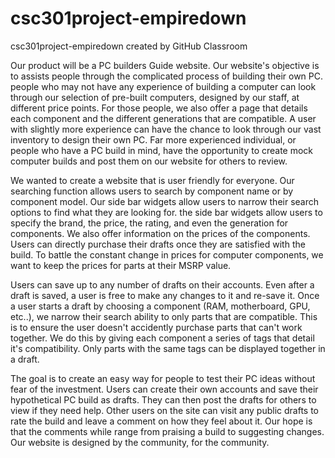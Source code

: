 # csc301project-empiredown
csc301project-empiredown created by GitHub Classroom

Our product will be a PC builders Guide website. Our website's objective is to assists people through the complicated process of building their own PC. people who may not have any experience of building a computer can look through our selection of pre-built computers, designed by our staff, at different price points. For those people, we also offer a page that details each component and the different generations that are compatible. A user with slightly more experience can have the chance to look through our vast inventory to design their own PC. Far more experienced individual, or people who have a PC build in mind, have the opportunity to create mock computer builds and post them on our website for others to review.

We wanted to create a website that is user friendly for everyone. Our searching function allows users to search by component name or by component model. Our side bar widgets allow users to narrow their search options to find what they are looking for. the side bar widgets allow users to specify the brand, the price, the rating, and even the generation for components. We also offer information on the prices of the components. Users can directly purchase their drafts once they are satisfied with the build. To battle the constant change in prices for computer components, we want to keep the prices for parts at their MSRP value. 

Users can save up to any number of drafts on their accounts. Even after a draft is saved, a user is free to make any changes to it and re-save it. Once a user starts a draft by choosing a component (RAM, motherboard, GPU, etc..), we narrow their search ability to only parts that are compatible. This is to ensure the user doesn't accidently purchase parts that can't work together. We do this by giving each component a series of tags that detail it's compatibility. Only parts with the same tags can be displayed together in a draft.  

The goal is to create an easy way for people to test their PC ideas without fear of the investment. Users can create their own accounts and save their hypothetical PC build as drafts. They can then post the drafts for others to view if they need help. Other users on the site can visit any public drafts to rate the build and leave a comment on how they feel about it. Our hope is that the comments while range from praising a build to suggesting changes. Our website is designed by the community, for the community.  
